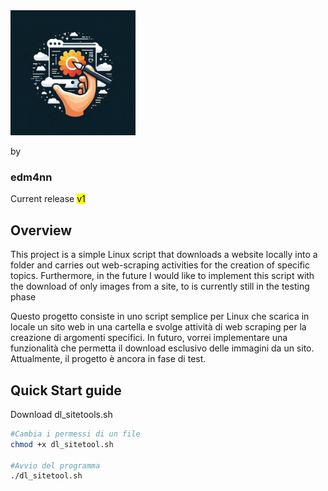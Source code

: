<img src="https://github.com/edm4nn/dl_sitetool/blob/main/dl_sitetool.jpeg" alt="Logo del Progetto" width="200" height="200">



by <h3>edm4nn</h3>

Current release <mark>v1</mark>

<h2>Overview</h2>

This project is a simple Linux script that downloads a website locally into a folder and carries out web-scraping activities for the creation of specific topics. Furthermore, in the future I would like to implement this script with the download of only images from a site, to is currently still in the testing phase


Questo progetto consiste in uno script semplice per Linux che scarica in locale un sito web in una cartella e svolge attività di web scraping per la creazione di argomenti specifici. In futuro, vorrei implementare una funzionalità che permetta il download esclusivo delle immagini da un sito. Attualmente, il progetto è ancora in fase di test.

<h2>Quick Start guide</h2>

Download dl_sitetools.sh

```bash
#Cambia i permessi di un file
chmod +x dl_sitetool.sh

#Avvio del programma
./dl_sitetool.sh

